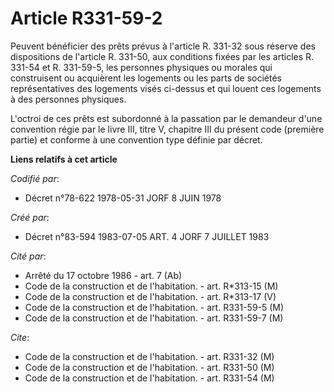 # Article R331-59-2

Peuvent bénéficier des prêts prévus à l'article R. 331-32 sous réserve des dispositions de l'article R. 331-50, aux
conditions fixées par les articles R. 331-54 et R. 331-59-5, les personnes physiques ou morales qui construisent ou
acquièrent les logements ou les parts de sociétés représentatives des logements visés ci-dessus et qui louent ces logements à
des personnes physiques.

L'octroi de ces prêts est subordonné à la passation par le demandeur d'une convention régie par le livre III, titre V,
chapitre III du présent code (première partie) et conforme à une convention type définie par décret.

**Liens relatifs à cet article**

_Codifié par_:

  - Décret n°78-622 1978-05-31 JORF 8 JUIN 1978

_Créé par_:

  - Décret n°83-594 1983-07-05 ART. 4 JORF 7 JUILLET 1983

_Cité par_:

  - Arrêté du 17 octobre 1986 - art. 7 (Ab)
  - Code de la construction et de l'habitation. - art. R*313-15 (M)
  - Code de la construction et de l'habitation. - art. R*313-17 (V)
  - Code de la construction et de l'habitation. - art. R331-59-5 (M)
  - Code de la construction et de l'habitation. - art. R331-59-7 (M)

_Cite_:

  - Code de la construction et de l'habitation. - art. R331-32 (M)
  - Code de la construction et de l'habitation. - art. R331-50 (M)
  - Code de la construction et de l'habitation. - art. R331-54 (M)
